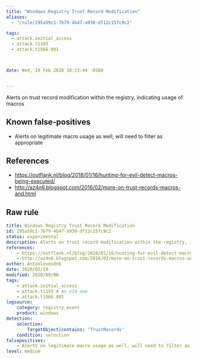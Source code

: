 ```yaml
---
title: "Windows Registry Trust Record Modification"
aliases:
  - "/rule/295a59c1-7b79-4b47-a930-df12c15fc9c2"

tags:
  - attack.initial_access
  - attack.t1193
  - attack.t1566.001



date: Wed, 19 Feb 2020 10:13:44 -0500


---
```


Alerts on trust record modification within the registry, indicating usage of macros

<!--more-->


## Known false-positives

* Alerts on legitimate macro usage as well, will need to filter as appropriate



## References

* https://outflank.nl/blog/2018/01/16/hunting-for-evil-detect-macros-being-executed/
* http://az4n6.blogspot.com/2016/02/more-on-trust-records-macros-and.html


## Raw rule
```yaml
title: Windows Registry Trust Record Modification
id: 295a59c1-7b79-4b47-a930-df12c15fc9c2
status: experimental
description: Alerts on trust record modification within the registry, indicating usage of macros
references:
    - https://outflank.nl/blog/2018/01/16/hunting-for-evil-detect-macros-being-executed/
    - http://az4n6.blogspot.com/2016/02/more-on-trust-records-macros-and.html
author: Antonlovesdnb
date: 2020/02/19
modified: 2020/09/06
tags:
    - attack.initial_access
    - attack.t1193 # an old one
    - attack.t1566.001
logsource:
    category: registry_event
    product: windows
detection:
    selection:
        TargetObject|contains: 'TrustRecords'
    condition: selection
falsepositives:
    - Alerts on legitimate macro usage as well, will need to filter as appropriate
level: medium

```
